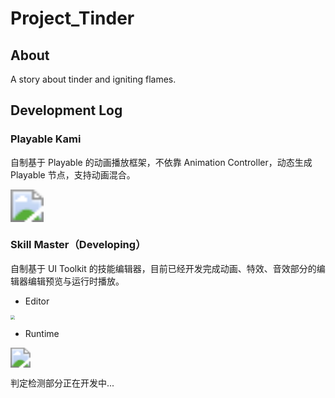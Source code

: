 # Project_Tinder

## About

A story about tinder and igniting flames.

## Development Log

### Playable Kami

自制基于 Playable 的动画播放框架，不依靠 Animation Controller，动态生成 Playable 节点，支持动画混合。



<img src="https://s2.loli.net/2024/09/15/4qp6J8umLngfjPG.gif" style="zoom:330%;" />

### Skill Master（Developing）

自制基于 UI Toolkit 的技能编辑器，目前已经开发完成动画、特效、音效部分的编辑器编辑预览与运行时播放。

- Editor

<img src="https://s2.loli.net/2024/11/09/7nJqkZpOTCjGlbV.gif" style="zoom: 44%;" />

- Runtime

<img src="https://s2.loli.net/2024/11/09/n4UeOwCIpoZWxdN.gif" style="zoom:200%;" />

判定检测部分正在开发中...
